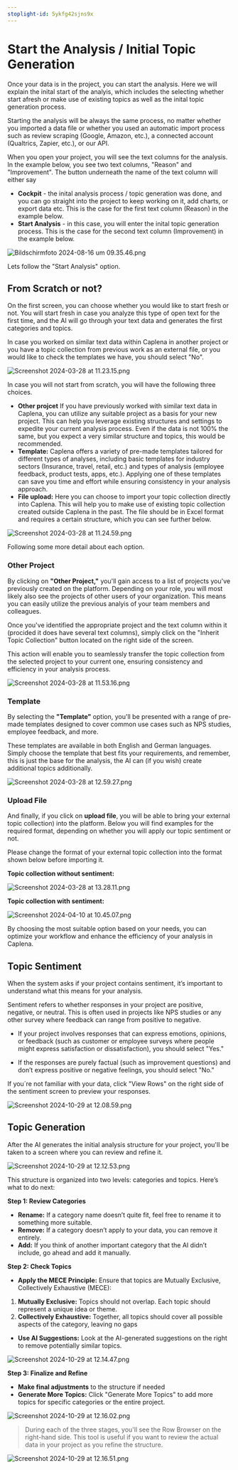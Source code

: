 ```yaml
---
stoplight-id: 5ykfg42sjns9x
---
```


# Start the Analysis / Initial Topic Generation
Once your data is in the project, you can start the analysis. Here we will explain the inital start of the analyis, which includes the selecting whether start afresh or make use of existing topics as well as the inital topic generation process.

Starting the analysis will be always the same process, no matter whether you imported a data file or whether you used an automatic import process such as review scraping (Google, Amazon, etc.), a connected account (Qualtrics, Zapier, etc.), or our API.

When you open your project, you will see the text columns for the analysis. In the example below, you see two text columns, "Reason" and "Improvement". The button underneath the name of the text column will either say
* **Cockpit** - the inital analysis process / topic generation was done, and you can go straight into the project to keep working on it, add charts, or export data etc. This is the case for the first text column (Reason) in the example below.
* **Start Analysis** - in this case, you will enter the inital topic generation process. This is the case for the second text column (Improvement) in the example below.

![Bildschirmfoto 2024-08-16 um 09.35.46.png](<../assets/images/Bildschirmfoto 2024-08-16 um 09.35.46.png>)

Lets follow the "Start Analysis" option.

## From Scratch or not?

On the first screen, you can choose whether you would like to start fresh or not. You will start fresh in case you analyze this type of open text for the first time, and the AI will go through your text data and generates the first categories and topics.

In case you worked on similar text data within Caplena in another project or you have a topic collection from previous work as an external file, or you would like to check the templates we have, you should select "No".

 ![Screenshot 2024-03-28 at 11.23.15.png](<../assets/images/Screenshot 2024-03-28 at 11.23.15.png>)

In case you will not start from scratch, you will have the following three choices.

- **Other projcet** If you have previously worked with similar text data in Caplena, you can utilize any suitable project as a basis for your new project. This can help you leverage existing structures and settings to expedite your current analysis process. Even if the data is not 100% the same, but you expect a very similar structure and topics, this would be recommended.
- **Template:** Caplena offers a variety of pre-made templates tailored for different types of analyses, including basic templates for industry sectors (Insurance, travel, retail, etc.) and types of analysis (employee feedback, product tests, apps, etc.). Applying one of these templates can save you time and effort while ensuring consistency in your analysis approach.
- **File upload:** Here you can choose to import your topic collection directly into Caplena. This will help you to make use of existing topic collection created outside Caplena in the past. The file should be in Excel format and requires a certain structure, which you can see further below.

 ![Screenshot 2024-03-28 at 11.24.59.png](<../assets/images/Screenshot 2024-03-28 at 11-2.24.59.png>)

Following some more detail about each option.

### Other Project
By clicking on **"Other Project,"** you'll gain access to a list of projects you've previously created on the platform. Depending on your role, you will most likely also see the projects of other users of your organization. This means you can easily utilize the previous analyis of your team members and colleagues.

Once you've identified the appropriate project and the text column within it (procided it does have several text columns), simply click on the "Inherit Topic Collection" button located on the right side of the screen.

This action will enable you to seamlessly transfer the topic collection from the selected project to your current one, ensuring consistency and efficiency in your analysis process.

![Screenshot 2024-03-28 at 11.53.16.png](<../assets/images/Screenshot 2024-03-28 at 11-2.53.16.png>)

### Template
By selecting the **"Template"** option, you'll be presented with a range of pre-made templates designed to cover common use cases such as NPS studies, employee feedback, and more. 

These templates are available in both English and German languages. Simply choose the template that best fits your requirements, and remember, this is just the base for the analysis, the AI can (if you wish) create additional topics additionally.

![Screenshot 2024-03-28 at 12.59.27.png](<../assets/images/Screenshot 2024-03-28 at 12.59.27.png>)

### Upload File
And finally, if you click on **upload file**, you will be able to bring your external topic collection) into the platform. Below you will find examples for the required format, depending on whether you will apply our topic sentiment or not.

Please change the format of your external topic collection into the format shown below before importing it.

 **Topic collection without sentiment:**

 ![Screenshot 2024-03-28 at 13.28.11.png](<../assets/images/Screenshot 2024-03-28 at 13.28.11.png>)

 **Topic collection with sentiment:**

 ![Screenshot 2024-04-10 at 10.45.07.png](<../assets/images/Screenshot 2024-04-10 at 10.45.07.png>)

By choosing the most suitable option based on your needs, you can optimize your workflow and enhance the efficiency of your analysis in Caplena.


## Topic Sentiment

When the system asks if your project contains sentiment, it’s important to understand what this means for your analysis.

Sentiment refers to whether responses in your project are positive, negative, or neutral. This is often used in projects like NPS  studies or any other survey where feedback can range from positive to negative.

- If your project involves responses that can express emotions, opinions, or feedback (such as customer or employee surveys where people might express satisfaction or dissatisfaction), you should select "Yes." 

- If the responses are purely factual (such as improvement questions) and don’t express positive or negative feelings, you should select "No."

If you´re not familiar with your data, click "View Rows" on the right side of the sentiment screen to preview your responses. 

![Screenshot 2024-10-29 at 12.08.59.png](<../assets/images/Screenshot 2024-10-29 at 12.08.59.png>)


## Topic Generation

After the AI generates the initial analysis structure for your project, you'll be taken to a screen where you can review and refine it.

![Screenshot 2024-10-29 at 12.12.53.png](<../assets/images/Screenshot 2024-10-29 at 12.12.53.png>)


 This structure is organized into two levels: categories and topics. Here’s what to do next:

**Step 1: Review Categories**

- **Rename:** If a category name doesn’t quite fit, feel free to rename it to something more suitable.
- **Remove:** If a category doesn’t apply to your data, you can remove it entirely.
- **Add:** If you think of another important category that the AI didn’t include, go ahead and add it manually.

**Step 2: Check Topics**

- **Apply the MECE Principle:** Ensure that topics are Mutually Exclusive, Collectively Exhaustive (MECE):
1. **Mutually Exclusive:** Topics should not overlap. Each topic should represent a unique idea or theme.
2. **Collectively Exhaustive:** Together, all topics should cover all possible aspects of the category, leaving no gaps

- **Use AI Suggestions:** Look at the AI-generated suggestions on the right to remove potentially similar topics.

![Screenshot 2024-10-29 at 12.14.47.png](<../assets/images/Screenshot 2024-10-29 at 12.14.47.png>)


 **Step 3: Finalize and Refine**

- **Make final adjustments** to the structure if needed
 - **Generate More Topics:** Click "Generate More Topics" to add more topics for specific categories or the entire project.

 ![Screenshot 2024-10-29 at 12.16.02.png](<../assets/images/Screenshot 2024-10-29 at 12.16.02.png>)


 <!-- theme: info -->

> During each of the three stages, you'll see the Row Browser on the right-hand side. This tool is useful if you want to review the actual data in your project as you refine the structure.

![Screenshot 2024-10-29 at 12.16.51.png](<../assets/images/Screenshot 2024-10-29 at 12.16.51.png>)






